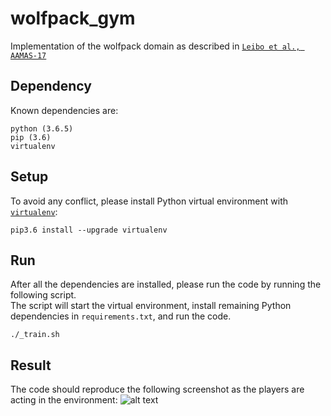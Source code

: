 # wolfpack_gym
Implementation of the wolfpack domain as described in [`Leibo et al., AAMAS-17`](https://arxiv.org/pdf/1702.03037.pdf)

## Dependency
Known dependencies are:
```
python (3.6.5)
pip (3.6)
virtualenv
```

## Setup
To avoid any conflict, please install Python virtual environment with [`virtualenv`](http://docs.python-guide.org/en/latest/dev/virtualenvs/):
```
pip3.6 install --upgrade virtualenv
```

## Run
After all the dependencies are installed, please run the code by running the following script.  
The script will start the virtual environment, install remaining Python dependencies in `requirements.txt`, and run the code.  
```
./_train.sh
```

## Result
The code should reproduce the following screenshot as the players are acting in the environment:
![alt text](https://github.com/dkkim93/gym-wolfpack/blob/master/screenshot.png)
